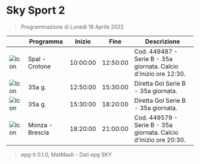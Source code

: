 # Sky Sport 2
> Programmazione di Lunedì 18 Aprile 2022

||Programma|Inizio|Fine|Descrizione|
|---|---|---|---|---|
|![Icon](https://guidatv.sky.it/uuid/cfeea88a-0664-40b6-b1b3-39329963505c/cover?md5ChecksumParam=0637f19599da5e3427af714231a6f7bb)|Spal - Crotone|10:00:00|12:50:00|Cod. 449487 - Serie B - 35a giornata. Calcio d&#039;inizio ore 12:30.
|![Icon](https://guidatv.sky.it/uuid/2d25dd7f-df9d-49a3-a688-594ff666d98a/cover?md5ChecksumParam=a6a49fb965585b53df223015c2dd90e3)|35a g.|12:50:00|15:30:00|Diretta Gol Serie B - 35a giornata.
|![Icon](https://guidatv.sky.it/uuid/2d25dd7f-df9d-49a3-a688-594ff666d98a/cover?md5ChecksumParam=a6a49fb965585b53df223015c2dd90e3)|35a g.|15:30:00|18:20:00|Diretta Gol Serie B - 35a giornata.
|![Icon](https://guidatv.sky.it/uuid/628a2222-684b-4559-92c5-60a9fe314df1/cover?md5ChecksumParam=08119a5693bd1508a220a8531660d133)|Monza - Brescia|18:20:00|21:00:00|Cod. 449579 - Serie B - 35a giornata. Calcio d&#039;inizio ore 20:30.



 > epg-it 0.1.0, MatMasIt - Dati epg SKY